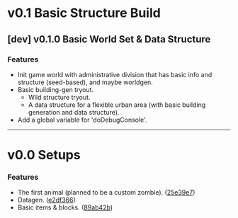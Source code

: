 # v0.1 Basic Structure Build

## [dev] v0.1.0 Basic World Set & Data Structure

### Features

- Init game world with administrative division that has basic info and structure (seed-based), and maybe worldgen.
- Basic building-gen tryout.
  - Wild structure tryout.
  - A data structure for a flexible urban area (with basic building generation and data structure).
- Add a global variable for 'doDebugConsole'.

---

# v0.0 Setups

### Features

- The first animal (planned to be a custom zombie). ([25e39e7](https://github.com/Scorpio4938/Fantasia-of-Medievalism/commit/25e39e7e0c7a13e700c73b1c2504590827100149))
- Datagen. ([e2df366](https://github.com/Scorpio4938/Fantasia-of-Medievalism/commit/e2df3666f35dbd21a21acbb15e9de0c06e544de8))
- Basic items & blocks. ([89ab42b](https://github.com/Scorpio4938/Fantasia-of-Medievalism/commit/89ab42b8f280e9cf5afbed6bea53305f40b05c82))